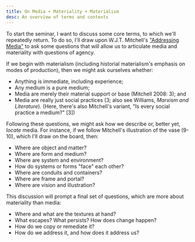 ```yaml
---
title: On Media + Materiality + Materialism 
desc: An overview of terms and contexts
---
```


To start the seminar, I want to discuss some core terms, to which we'll repeatedly return. To do so, I'll draw upon W.J.T. Mitchell's ["Addressing Media"](http://www.mediatropes.com/index.php/Mediatropes/article/view/1771) to ask some questions that will allow us to articulate media and materiality with questions of agency.  

If we begin with materialism (including historial materialism's emphasis on modes of production), then we might ask ourselves whether: 

* Anything is immediate, including experience; 
* Any medium is a pure medium; 
* Media are merely their material support or base (Mitchell 2008: 3); and
* Media are really just social practices (3; also see Williams, *Marxism and Literature*). (Here, there's also Mitchell's variant, "Is every social practice a medium?" [3])

Following these questions, we might ask how we describe or, better yet, *locate* media. For instance, if we follow Mitchell's illustration of the vase (9-10), which I'll draw on the board, then: 

* Where are object and matter? 
* Where are form and medium? 
* Where are system and environment? 
* How do systems or forms "face" each other?
* Where are conduits and containers? 
* Where are frame and portal?
* Where are vision and illustration? 

This discussion will prompt a final set of questions, which are more about materiality than media: 

* Where and what are the textures at hand? 
* What escapes? What persists? How does change happen? 
* How do we copy or remediate it? 
* How do we address it, and how does it address us? 

